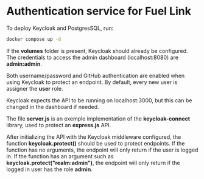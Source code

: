 # Authentication service for Fuel Link

To deploy Keycloak and PostgresSQL, run:

```bash
docker compose up -d
```

If the **volumes** folder is present, Keycloak should already be configured. The credentials to access the admin dashboard (localhost:8080) are **admin:admin**.

Both username/password and GitHub authentication are enabled when using Keycloak to protect an endpoint. By default, every new user is assigner the **user** role.

Keycloak expects the API to be running on localhost:3000, but this can be changed in the dashboard if needed.

The file **server.js** is an exemple implementation of the **keycloak-connect** library, used to protect an **express.js** API.

After initializing the API with the Keycloak middleware configured, the function **keycloak.protect()** should be used to protect endpoints. If the function has no arguments, the endpoint will only return if the user is logged in. If the function has an argument such as **keycloak.protect("realm:admin")**, the endpoint will only return if the logged in user has the role **admin**. 